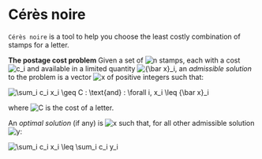 # Cérès noire

`Cérès noire` is a tool to help you choose the least costly combination of
stamps for a letter.

**The postage cost problem** Given a set of ![n](https://render.githubusercontent.com/render/math?math=%5Ctextstyle+n)
stamps, each with a cost ![c_i](https://render.githubusercontent.com/render/math?math=%5Ctextstyle+c_i)
and available in a limited quantity ![{\bar x}_i](https://render.githubusercontent.com/render/math?math=%5Ctextstyle+%7B%5Cbar+x%7D_i),
an *admissible solution* to the problem is a vector ![x](https://render.githubusercontent.com/render/math?math=%5Ctextstyle+x) of positive integers such that:

![\sum_i c_i x_i \geq C \: \text{and} \: \forall i, x_i \leq {\bar x}_i](https://render.githubusercontent.com/render/math?math=%5Cdisplaystyle+%5Csum_i+c_i+x_i+%5Cgeq+C+%5C%3A+%5Ctext%7Band%7D+%5C%3A+%5Cforall+i%2C+x_i+%5Cleq+%7B%5Cbar+x%7D_i)

where ![C](https://render.githubusercontent.com/render/math?math=%5Ctextstyle+C)
is the cost of a letter.

An *optimal solution* (if any) is ![x](https://render.githubusercontent.com/render/math?math=%5Ctextstyle+x) such that, for all other admissible solution ![y](https://render.githubusercontent.com/render/math?math=%5Ctextstyle+y):

![\sum_i c_i x_i \leq \sum_i c_i y_i](https://render.githubusercontent.com/render/math?math=%5Cdisplaystyle+%5Csum_i+c_i+x_i+%5Cleq+%5Csum_i+c_i+y_i)
